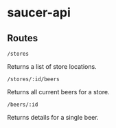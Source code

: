 # saucer-api

## Routes

`/stores`

Returns a list of store locations.

`/stores/:id/beers`

Returns all current beers for a store.

`/beers/:id`

Returns details for a single beer.

